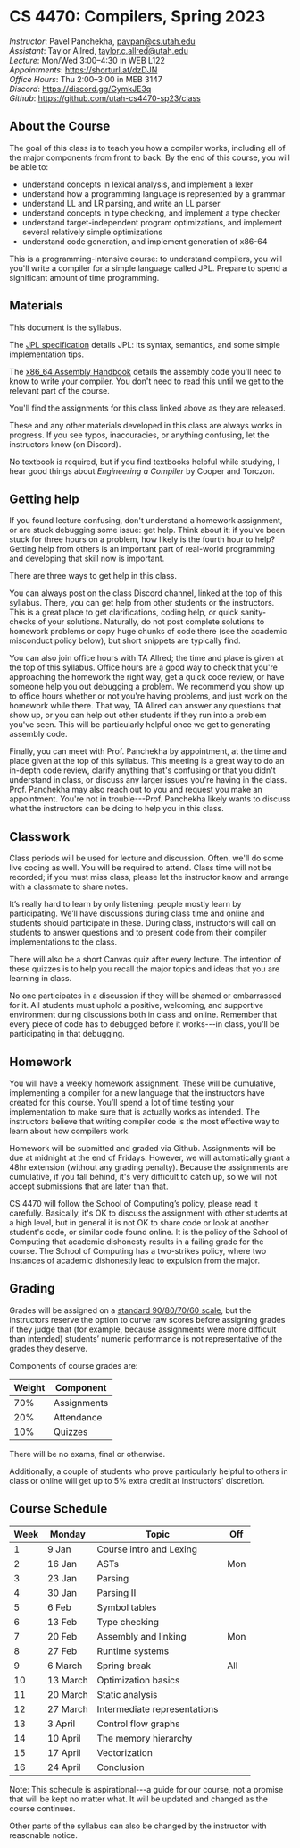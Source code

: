 
CS 4470: Compilers, Spring 2023
===============================

*Instructor*: Pavel Panchekha, pavpan@cs.utah.edu \
*Assistant*: Taylor Allred, taylor.c.allred@utah.edu \
*Lecture*: Mon/Wed 3:00–4:30 in WEB L122 \
*Appointments*: https://shorturl.at/dzDJN \
*Office Hours*: Thu 2:00–3:00 in MEB 3147 \
*Discord*: https://discord.gg/GymkJE3q \
*Github*: https://github.com/utah-cs4470-sp23/class

About the Course
----------------

The goal of this class is to teach you how a compiler works, including
all of the major components from front to back. By the end of this
course, you will be able to:

- understand concepts in lexical analysis, and implement a lexer
- understand how a programming language is represented by a grammar
- understand LL and LR parsing, and write an LL parser
- understand concepts in type checking, and implement a type checker
- understand target-independent program optimizations, and implement
  several relatively simple optimizations
- understand code generation, and implement generation of x86-64

This is a programming-intensive course: to understand compilers, you
will you'll write a compiler for a simple language called JPL. Prepare
to spend a significant amount of time programming.

Materials
---------

This document is the syllabus.

The [JPL specification](spec.md) details JPL: its syntax, semantics,
and some simple implementation tips.

The [x86_64 Assembly Handbook](assembly.md) details the assembly code
you'll need to know to write your compiler. You don't need to read
this until we get to the relevant part of the course.

You'll find the assignments for this class linked above as they are
released.

These and any other materials developed in this class are always works
in progress. If you see typos, inaccuracies, or anything confusing,
let the instructors know (on Discord).

No textbook is required, but if you find textbooks helpful while
studying, I hear good things about *Engineering a Compiler* by Cooper
and Torczon.

Getting help
------------

If you found lecture confusing, don't understand a homework
assignment, or are stuck debugging some issue: get help. Think about
it: if you've been stuck for three hours on a problem, how likely is
the fourth hour to help? Getting help from others is an important part
of real-world programming and developing that skill now is important.

There are three ways to get help in this class.

You can always post on the class Discord channel, linked at the top of
this syllabus. There, you can get help from other students or the
instructors. This is a great place to get clarifications, coding help,
or quick sanity-checks of your solutions. Naturally, do not post
complete solutions to homework problems or copy huge chunks of code
there (see the academic misconduct policy below), but short snippets
are typically find.

You can also join office hours with TA Allred; the time and place is
given at the top of this syllabus. Office hours are a good way to
check that you're approaching the homework the right way, get a quick
code review, or have someone help you out debugging a problem. We
recommend you show up to office hours whether or not you're having
problems, and just work on the homework while there. That way, TA
Allred can answer any questions that show up, or you can help out
other students if they run into a problem you've seen. This will be
particularly helpful once we get to generating assembly code.

Finally, you can meet with Prof. Panchekha by appointment, at the time
and place given at the top of this syllabus. This meeting is a great
way to do an in-depth code review, clarify anything that's confusing
or that you didn't understand in class, or discuss any larger issues
you're having in the class. Prof. Panchekha may also reach out to you
and request you make an appointment. You're not in trouble---Prof.
Panchekha likely wants to discuss what the instructors can be doing to
help you in this class.

Classwork
---------

Class periods will be used for lecture and discussion. Often, we'll do
some live coding as well. You will be required to attend. Class time
will not be recorded; if you must miss class, please let the
instructor know and arrange with a classmate to share notes.

It’s really hard to learn by only listening: people mostly learn by
participating. We’ll have discussions during class time and online and
students should participate in these. During class, instructors will
call on students to answer questions and to present code from their
compiler implementations to the class.

There will also be a short Canvas quiz after every lecture. The
intention of these quizzes is to help you recall the major topics and
ideas that you are learning in class.

No one participates in a discussion if they will be shamed or
embarrassed for it. All students must uphold a positive, welcoming,
and supportive environment during discussions both in class and
online. Remember that every piece of code has to debugged before it
works---in class, you'll be participating in that debugging.

Homework
--------

You will have a weekly homework assignment. These will be cumulative,
implementing a compiler for a new language that the instructors have
created for this course. You’ll spend a lot of time testing your
implementation to make sure that is actually works as intended. The
instructors believe that writing compiler code is the most effective
way to learn about how compilers work.

Homework will be submitted and graded via Github. Assignments will be
due at midnight at the end of Fridays. However, we will automatically
grant a 48hr extension (without any grading penalty). Because the
assignments are cumulative, if you fall behind, it's very difficult to
catch up, so we will not accept submissions that are later than that.

CS 4470 will follow the School of Computing’s policy, please read it
carefully. Basically, it's OK to discuss the assignment with other
students at a high level, but in general it is not OK to share code or
look at another student's code, or similar code found online. It is
the policy of the School of Computing that academic dishonesty results
in a failing grade for the course. The School of Computing has a
two-strikes policy, where two instances of academic dishonestly lead
to expulsion from the major.

Grading
-------

Grades will be assigned on a [standard 90/80/70/60 scale][scales], but
the instructors reserve the option to curve raw scores before
assigning grades if they judge that (for example, because assignments
were more difficult than intended) students’ numeric performance is
not representative of the grades they deserve.

[scales]: https://en.wikipedia.org/wiki/Academic_grading_in_the_United_States#Grade_conversion

Components of course grades are:

| Weight | Component   |
|--------|-------------|
| 70%    | Assignments |
| 20%    | Attendance  |
| 10%    | Quizzes     |

There will be no exams, final or otherwise.

Additionally, a couple of students who prove particularly helpful to
others in class or online will get up to 5% extra credit at
instructors' discretion.

Course Schedule
---------------

| Week | Monday   | Topic                        | Off |
|------|----------|------------------------------|-----|
| 1    | 9 Jan    | Course intro and Lexing      |     |
| 2    | 16 Jan   | ASTs                         | Mon |
| 3    | 23 Jan   | Parsing                      |     |
| 4    | 30 Jan   | Parsing II                   |     |
| 5    | 6 Feb    | Symbol tables                |     |
| 6    | 13 Feb   | Type checking                |     |
| 7    | 20 Feb   | Assembly and linking         | Mon |
| 8    | 27 Feb   | Runtime systems              |     |
| 9    | 6 March  | Spring break                 | All |
| 10   | 13 March | Optimization basics          |     |
| 11   | 20 March | Static analysis              |     |
| 12   | 27 March | Intermediate representations |     |
| 13   | 3 April  | Control flow graphs          |     |
| 14   | 10 April | The memory hierarchy         |     |
| 15   | 17 April | Vectorization                |     |
| 16   | 24 April | Conclusion                   |     |

Note: This schedule is aspirational---a guide for our course, not a
promise that will be kept no matter what. It will be updated and
changed as the course continues.

Other parts of the syllabus can also be changed by the instructor with
reasonable notice.
